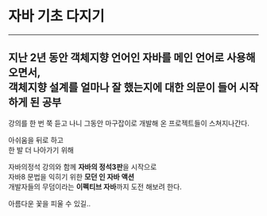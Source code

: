 # 자바 기초 다지기

---
지난 2년 동안 객체지향 언어인 자바를 메인 언어로 사용해오면서,  
객체지향 설계를 얼마나 잘 했는지에 대한 의문이 들어 시작하게 된 공부
---

강의를 한 번 쭉 듣고 나니 그동안 마구잡이로 개발해 온 프로젝트들이 스쳐지나간다.  

아쉬움을 뒤로 하고  
한 발 더 나아가기 위해

자바의정석 강의와 함께 **자바의 정석3판**을 시작으로  
자바8 문법을 익히기 위한 **모던 인 자바 액션**  
개발자들의 무덤이라는 **이펙티브 자바**까지
도전 해보려 한다.

아름다운 꽃을 피울 수 있길..
